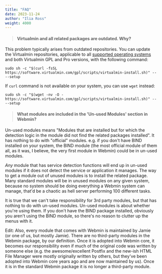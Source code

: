 ```yaml
---
title: "FAQ"
date: 2023-11-24
author: "Ilia Ross"
weight: 4000
---
```


> #### Virtualmin and all related packages are outdated. Why?
This problem typically arises from outdated repositories. You can update the Virtualmin repositories, applicable to all [supported operating systems](/docs/os-support/) and both Virtualmin GPL and Pro versions, with the following command:


```
sudo sh -c "$(curl -fsSL https://software.virtualmin.com/gpl/scripts/virtualmin-install.sh)" -- --setup

```

If `curl` command is not available on your system, you can use `wget` instead:

```
sudo sh -c "$(wget -nv -O - https://software.virtualmin.com/gpl/scripts/virtualmin-install.sh)" -- --setup
```

> #### What modules are included in the 'Un-used Modules' section in Webmin? 
Un-used modules means "Modules that are installed but for which the detection logic in the module did not find the related packages installed". It has nothing to do with "official" modules. e.g. if you don't have BIND installed on your system, the BIND module (the most official module of them all, as it was, I believe, the very first module in Webmin) could be in un-used modules.

_Any_ module that has service detection functions will end up in un-used modules if it does not detect the service or application it manages. The way to get a module out of unused modules is to install the related package. Many standard modules will be in unused modules on any given system, because no system should be doing everything a Webmin system can manage, that'd be a chaotic as hell server performing 100 different tasks.

It is true that we can't take responsibility for 3rd party modules, but that has nothing to do with un-used modules. Un-used modules is about whether you're using them. If you don't have the BIND package installed, obviously you aren't using the BIND module, so there's no reason to clutter up the menus with it.

Edit: Also, every module that comes with Webmin is maintained by Jamie (or one of us, but mostly Jamie). There are no third-party modules in the Webmin package, by our definition. Once it is adopted into Webmin core, it becomes our responsibility even if much of the original code was written by someone else (e.g. the awesome/excellent Postfix and the new-ish HTML File Manager were mostly originally written by others, but they've been adopted into Webmin core years ago and are now maintained by us). Once it is in the standard Webmin package it is no longer a third-party module.

